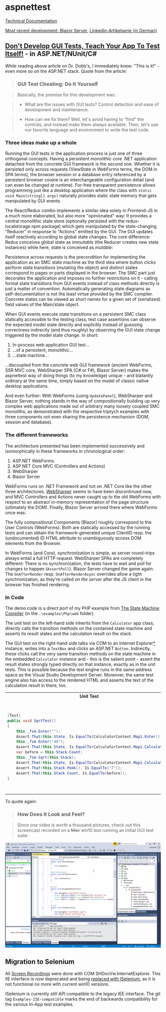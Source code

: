 # aspnettest

[Technical Documentation](./doc/toc.md)

[Most recent development: Blazor Server](./doc/blazor.md),
[LinkedIn-Artikelserie (in German)](https://www.linkedin.com/pulse/blazor-1-disruptive-entwicklungen-toni-arnold)

## [Don't Develop GUI Tests, Teach Your App To Test Itself!](http://www.drdobbs.com/testing/dont-develop-gui-tests-teach-your-app-to/240168468) - in ASP.NET/NUnit/C#

*While* reading above article on Dr. Dobb's, I immediately knew: 
"This is it!" - even more so on the ASP.NET stack. Quote from  the article:

>	### GUI Test Cheating: Do It Yourself

> Basically, the premise for this development was:

> * What are the issues with GUI tests? Control detection and ease of development and maintenance.

> * How can we fix them? Well, let's avoid having to "find" the controls, and instead make them always available. Then, let's use our favorite language and environment to write the test code.

### Three ideas make up a whole

Running the GUI tests in the application process is just one of three orthogonal
concepts. Having a persistent monolithic core .NET application detached from the
concrete GUI framework is the second one. Whether it is persisted only across
requests (ViewState in WebForms terms, the DOM in SPA terms), the browser
session or a database entry referenced by a persistent browser cookie is an
interchangeable configuration detail (and can even be changed at runtime).
For-free transparent persistence allows programming just like a desktop
application where the class with `static void Main(string[] args)` naturally
provides static state memory that gets manipulated by GUI events.

The React/Redux combo implements a similar idea solely in Frontend-JS in a much
more elaborated, but also more "opinionated" way: It provides a central
monolithic state store (optionally persisted with the redux-localstorage npm
package) which gets manipulated by the state-changing "Reducer" in response to
"Actions" emitted by the GUI. The GUI updates itself reactively according to
global state changes. The core difference: Redux conceives global state as
*immutable* (the Reducer creates new state instances) while here, state is
conceived as *mutable*:

Persistence across requests is the precondition for implementing the application
as an SMC state machine as the third idea where button clicks perform state
transitions (mutating the object) and distinct states correspond to pages or
parts  displayed in the browser. The SMC part just decorates the application and
imposes no further restrictions on it - calling formal state transitions from
GUI events instead of class methods directly is just a matter of convention.
Automatically generating state diagrams as self-documentation is not the least
virtue provided by the SMC compiler. Concrete states can be viewed as short
names for a given set of (serialized) field values of the Main/state object.

When GUI events execute state transitions on a persistent SMC class statically
accessible to the testing class, test case assertions can observe the expected
model state directly and explicitly instead of guessing correctness indirectly
(and thus roughly) by observing the GUI state change triggered by the model
state change. In short:

1. In-process web application GUI test...
2. ...of a persistent, monolithic...
3. ...state machine...

...decoupled from the concrete web GUI framework (ancient WebForms, SSR MVC
core, WebSharper SPA (C# or F#), Blazor Server) makes the aspnettest way of
doing things (to my knowledge) unique - and blatantly ordinary at the same time,
simply based on the model of classic native desktop applications.

And even further: With WebForms (using `UpdatePanel`), WebSharper and Blazor
Server, nothing stands in the way of compositionally building up very complex
web applications made out of arbitrary many loosely coupled SMC monoliths, as
demonstrated with the respective triptych examples with three components not
even sharing the persistence mechanism (DOM, session and database).

### The different frameworks

The architecture presented has been implemented successively and isomorphically in these
frameworks in chronological order:

1. ASP.NET WebForms
2. ASP.NET Core MVC (Controllers and Actions)
3. WebSharper
4. Blazor Server

WebForms runs on .NET Framework and not on .NET Core like the other three
architectures. [WebSharper](./doc/websharper.md) seems to have been discontinued
now, and MVC Controllers and Actions never caught up to the old WebForms with
respect to an abstract in-memory representation of the page structure
(ultimately the DOM). Finally, Blazor Server arrived there where WebForms once
was:

The fully compositional Components (Blazor) roughly correspond to the User
Controls (WebForms). Both are statically accessed by the running tests and can
obtain the framework-generated unique ClientID resp. the (undocumented) ID HTML
attribute to unambiguously access DOM elements from the Browser.

In WebForms (and Core), synchronization is simple, as server round-trips always
entail a full HTTP request. WebSharper SPAs are completely different: There is
no synchronization, the tests have to wait and poll for changes to happen
(`AssertPoll`). Blazor Server changed the game again: The `OnAfterRender` resp.
`OnAfterRenderAsync` overrides allow a tight synchronization, as they're called
*on the server* after the JS client in the browser has finished rendering.


### In Code

The demo code is a direct port of my PHP example from [The State Machine Compiler](http://smc.sourceforge.net) 
(in the `.\examples\Php\web` folder).

The unit test on the left-hand side inherits from the `Calculator` app class,
directly calls the transition methods on the contained state machine and 
asserts its result states and the calculation result on the stack.

The GUI test on the right-hand side talks via COM to an Internet Explorer[*](#migration-to-selenium) instance, 
writes into a `TextBox` and clicks an ASP.NET `Button`. Indirectly, these clicks call
the very same transition methods on the state machine in the embedded `Calculator` instance 
and - this is the salient point - assert the result states strongly typed directly 
on that instance, exactly as in the unit tests. This is possible because the 
test engine runs in the same  address space as the Visual Studio Development Server. 
Moreover, the same test engine also has access to the rendered HTML and asserts the 
text of the calculation result in there, too.

<table>
<tr><th>Unit Test</th><th>GUI Test</th></tr>
<tr><td>

```csharp
[Test]
public void SqrtTest()
{
	this._fsm.Enter("");
	Assert.That(this.State, Is.EqualTo(CalculatorContext.Map1.Enter));
	this._fsm.Enter("49");
	Assert.That(this.State, Is.EqualTo(CalculatorContext.Map1.Calculate));
	var before = this.Stack.Count;
	this._fsm.Sqrt(this.Stack);
	Assert.That(this.State, Is.EqualTo(CalculatorContext.Map1.Calculate));
	Assert.That(this.Stack.Peek(), Is.EqualTo("7"));
	Assert.That(this.Stack.Count, Is.EqualTo(before));
}
```

</td><td>

```csharp
[Test]
public void SqrtTest()
{
	this.Navigate("/asp.webforms/default.aspx");
	this.Click("footer.enterButton");
	Assert.That(this.State, Is.EqualTo(CalculatorContext.Map1.Enter));
	this.Write("enter.operandTextBox", "49");
	this.Click("footer.enterButton");
	Assert.That(this.State, Is.EqualTo(CalculatorContext.Map1.Calculate));
	var before = this.Stack.Count;
	this.Click("calculate.sqrtButton");
	Assert.That(this.State, Is.EqualTo(CalculatorContext.Map1.Calculate));
	Assert.That(this.Stack.Peek(), Is.EqualTo("7"));
	Assert.That(this.Stack.Count, Is.EqualTo(before));
	Assert.That(this.Html(), Does.Contain(" 7\n"));
}
```

</td></tr>
</table>
		
To quote again:

>### How Does It Look and Feel?

>Since one video is worth a thousand pictures, check out this screencast recorded on a ~~Mac~~ win10 box running an initial GUI test suite:

![Tests running...](doc/img/running.gif)


## Migration to Selenium

All [Screen Recordings](./doc/recordings.md) were done with COM
SHDocVw.InternetExplorer. This IIE interface is now deprecated and being
[replaced with ISelenium](doc/migrate-iie-iselenium.md), as it is not functional
no more with current win10 versions.

ISelenium is currently still API compatible to the legacy IEE interface. The git
tag ```Examples-IIE-compatible``` marks the end of backwards compatibility for
the various In-App test examples.